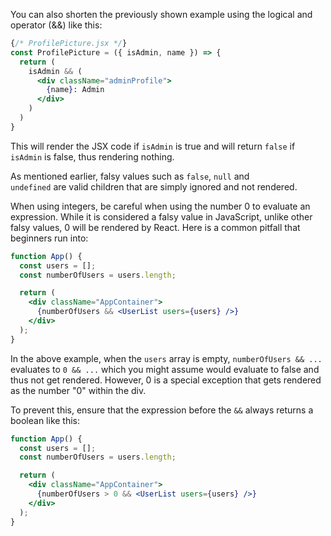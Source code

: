 You can also shorten the previously shown example using the logical and operator
(&&) like this:

```jsx
{/* ProfilePicture.jsx */}
const ProfilePicture = ({ isAdmin, name }) => {
  return (
    isAdmin && (
      <div className="adminProfile">
        {name}: Admin
      </div>
    )
  )
}
```

This will render the JSX code if `isAdmin` is true and will return `false` if
`isAdmin` is false, thus rendering nothing.

As mentioned earlier, falsy values such as `false`, `null` and
`undefined` are valid children that are simply ignored and not rendered.

When using integers, be careful when using the number 0 to evaluate an
expression. While it is considered a falsy value in JavaScript, unlike other
falsy values, 0 will be rendered by React. Here is a common pitfall that
beginners run into:

```jsx
function App() {
  const users = [];
  const numberOfUsers = users.length;

  return (
    <div className="AppContainer">
      {numberOfUsers && <UserList users={users} />}
    </div>
  );
}
```

In the above example, when the `users` array is empty, `numberOfUsers && ...`
evaluates to `0 && ...` which you might assume would evaluate to false and thus
not get rendered. However, 0 is a special exception that gets rendered as the
number "0" within the div.

To prevent this, ensure that the expression before the `&&` always returns a
boolean like this:

```jsx
function App() {
  const users = [];
  const numberOfUsers = users.length;

  return (
    <div className="AppContainer">
      {numberOfUsers > 0 && <UserList users={users} />}
    </div>
  );
}
```
